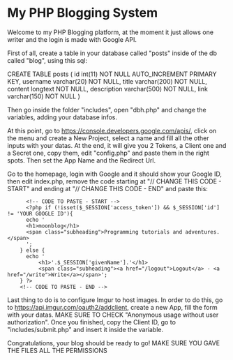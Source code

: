 # My PHP Blogging System

Welcome to my PHP Blogging platform, at the moment it just allows one writer and the login is made with Google API.

First of all, create a table in your database called "posts" inside of the db called "blog", using this sql:

CREATE TABLE posts (
  id int(11) NOT NULL AUTO_INCREMENT PRIMARY KEY,
  username varchar(20) NOT NULL,
  title varchar(200) NOT NULL,
  content longtext NOT NULL,
  description varchar(500) NOT NULL,
  link varchar(150) NOT NULL
)

Then go inside the folder "includes", open "dbh.php" and change the variables, adding your database infos.

At this point, go to https://console.developers.google.com/apis/, click on the menu and create a New Project, select a name and fill all the other inputs with your datas.
At the end, it will give you 2 Tokens, a Client one and a Secret one, copy them, edit "config.php" and paste them in the right spots.
Then set the App Name and the Redirect Url.

Go to the homepage, login with Google and it should show your Google ID, then edit index.php, remove the code starting at
"// CHANGE THIS CODE - START" and ending at "// CHANGE THIS CODE - END" and paste this:

          <!-- CODE TO PASTE - START -->
          <?php if (!isset($_SESSION['access_token']) && $_SESSION['id'] != 'YOUR GOOGLE ID'){
          echo '
          <h1>moonblog</h1>
          <span class="subheading">Programming tutorials and adventures.</span>
          ';
        } else {
          echo '
              <h1>'.$_SESSION['givenName'].'</h1>
              <span class="subheading"><a href="/logout">Logout</a> - <a href="/write">Write</a></span>';
        } ?>
        <!-- CODE TO PASTE - END -->

Last thing to do is to configure Imgur to host images. In order to do this, go to https://api.imgur.com/oauth2/addclient, create a new App, fill the form with your datas. MAKE SURE TO CHECK "Anonymous usage without user authorization". Once you finished, copy the Client ID, go to "includes/submit.php" and insert it inside the variable.

Congratulations, your blog should be ready to go! MAKE SURE YOU GAVE THE FILES ALL THE PERMISSIONS